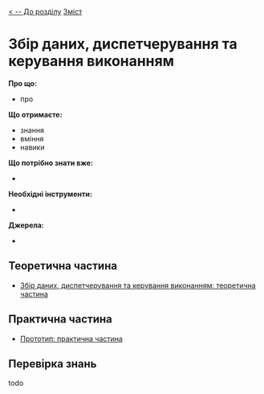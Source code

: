 [< -- До розділу](../README.md)         [Зміст](../../contents.md)

# Збір даних, диспетчерування та керування виконанням

**Про що:**

- про 

**Що отримаєте:**

- знання 
- вміння 
- навики 

**Що потрібно знати вже:**

- 

**Необхідні інструменти:**

- 

**Джерела:** 

- 

## Теоретична частина

- [Збір даних, диспетчерування та керування виконанням: теоретична частина](teor.md)

## Практична частина

- [Прототип: практична частина](lab.md)

## Перевірка знань

todo